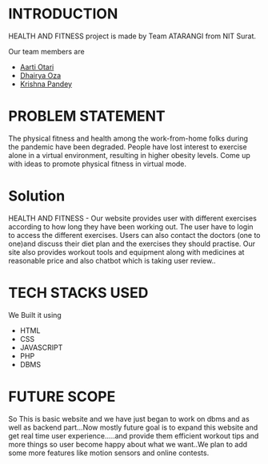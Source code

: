 # INTRODUCTION
HEALTH AND FITNESS project is made by Team ATARANGI from NIT Surat.

Our team members are 
- [Aarti Otari](https://github.com/Chococookiie)
- [Dhairya Oza](https://github.com/Dhairya-007)
- [Krishna Pandey](https://github.com/krishnapandey01)

# PROBLEM STATEMENT
The physical fitness and health among the work-from-home
folks during the pandemic have been degraded. People have lost
interest to exercise alone in a virtual environment, resulting in
higher obesity levels. Come up with ideas to promote physical
fitness in virtual mode.

# Solution
HEALTH AND FITNESS - Our website provides user with different exercises according to how long they have been working out. The user have to login to access the different exercises. Users can also contact the doctors (one to one)and discuss their diet plan and the exercises they should practise. Our site also provides workout tools and equipment along with medicines at reasonable price and also chatbot which is taking user review..
# TECH STACKS USED
We Built it using
- HTML
- CSS
- JAVASCRIPT
- PHP
- DBMS

# FUTURE SCOPE

So This is basic website and we have just began to work on dbms and as well as backend part...Now mostly future goal is to expand this website and get real time user experience.....and provide them efficient workout tips and more things so user become happy about what we want..We plan to add some more features like motion sensors and online contests.
